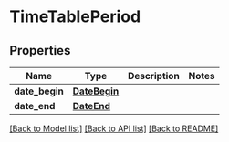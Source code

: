 # TimeTablePeriod

## Properties
Name | Type | Description | Notes
------------ | ------------- | ------------- | -------------
**date_begin** | [**DateBegin**](DateBegin.md) |  | 
**date_end** | [**DateEnd**](DateEnd.md) |  | 

[[Back to Model list]](../README.md#documentation-for-models) [[Back to API list]](../README.md#documentation-for-api-endpoints) [[Back to README]](../README.md)


